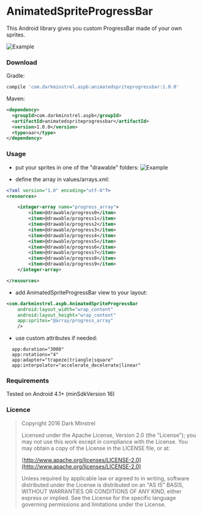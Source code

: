 # AnimatedSpriteProgressBar
This Android library gives you custom ProgressBar made of your own sprites.

![Example](https://cloud.githubusercontent.com/assets/12033349/12423642/0e58ed62-bed5-11e5-908a-1653231a87af.gif)

### Download

Gradle:

```groovy
compile 'com.darkminstrel.aspb:animatedspriteprogressbar:1.0.0'
```

Maven:
```xml
<dependency>
  <groupId>com.darkminstrel.aspb</groupId>
  <artifactId>animatedspriteprogressbar</artifactId>
  <version>1.0.0</version>
  <type>aar</type>
</dependency>
```

### Usage

* put your sprites in one of the "drawable" folders:
![Example](https://cloud.githubusercontent.com/assets/12033349/12432011/65dd16b8-bf01-11e5-89ed-550f2e457637.png)

* define the array in values/arrays.xml:
```xml
<?xml version="1.0" encoding="utf-8"?>
<resources>

    <integer-array name="progress_array">
        <item>@drawable/progress0</item>
        <item>@drawable/progress1</item>
        <item>@drawable/progress2</item>
        <item>@drawable/progress3</item>
        <item>@drawable/progress4</item>
        <item>@drawable/progress5</item>
        <item>@drawable/progress6</item>
        <item>@drawable/progress7</item>
        <item>@drawable/progress8</item>
        <item>@drawable/progress9</item>
    </integer-array>

</resources>
```

* add AnimatedSpriteProgressBar view to your layout:
```xml
<com.darkminstrel.aspb.AnimatedSpriteProgressBar
    android:layout_width="wrap_content"
    android:layout_height="wrap_content"
    app:sprites="@array/progress_array"
    />
```

* use custom attributes if needed:
```
  app:duration="3000"
  app:rotations="4"
  app:adapter="trapeze|triangle|square" 
  app:interpolator="accelerate_decelerate|linear"
```

### Requirements

Tested on Android 4.1+ (minSdkVersion 16)

### Licence
> Copyright 2016 Dark Minstrel
>
> Licensed under the Apache License, Version 2.0 (the "License");
> you may not use this work except in compliance with the License.
> You may obtain a copy of the License in the LICENSE file, or at:
>
>  [http://www.apache.org/licenses/LICENSE-2.0](http://www.apache.org/licenses/LICENSE-2.0)
>
> Unless required by applicable law or agreed to in writing, software
> distributed under the License is distributed on an "AS IS" BASIS,
> WITHOUT WARRANTIES OR CONDITIONS OF ANY KIND, either express or implied.
> See the License for the specific language governing permissions and
> limitations under the License.
